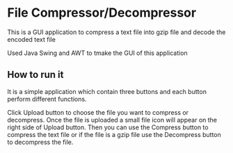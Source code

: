 # File Compressor/Decompressor

This is a GUI application to compress a text file into gzip file and decode the encoded text file

Used Java Swing and AWT to tmake the GUI of this application

## How to run it
It is a simple application which contain three buttons and each button perform different functions.

Click Upload button to choose the file you want to compress or decompress. Once the file is uploaded a small file icon will appear on the right side of Upload button.
Then you can use the Compress button to compress the text file or if the file is a gzip file use the Decompress button to decompress the file.
